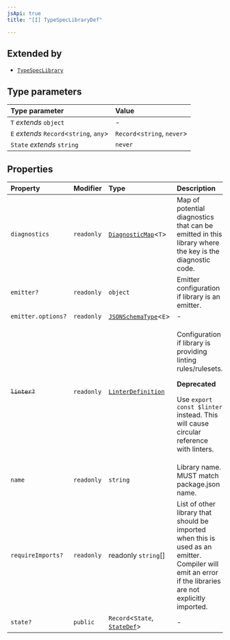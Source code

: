 ```yaml
---
jsApi: true
title: "[I] TypeSpecLibraryDef"

---
```

## Extended by

- [`TypeSpecLibrary`](TypeSpecLibrary.md)

## Type parameters

| Type parameter | Value |
| :------ | :------ |
| `T` *extends* `object` | - |
| `E` *extends* `Record`<`string`, `any`\> | `Record`<`string`, `never`\> |
| `State` *extends* `string` | `never` |

## Properties

| Property | Modifier | Type | Description |
| :------ | :------ | :------ | :------ |
| `diagnostics` | `readonly` | [`DiagnosticMap`](../type-aliases/DiagnosticMap.md)<`T`\> | Map of potential diagnostics that can be emitted in this library where the key is the diagnostic code. |
| `emitter?` | `readonly` | `object` | Emitter configuration if library is an emitter. |
| `emitter.options?` | `readonly` | [`JSONSchemaType`](../type-aliases/JSONSchemaType.md)<`E`\> | - |
| ~~`linter?`~~ | `readonly` | [`LinterDefinition`](LinterDefinition.md) | <p>Configuration if library is providing linting rules/rulesets.</p><p>**Deprecated**</p><p>Use `export const $linter` instead. This will cause circular reference with linters.</p> |
| `name` | `readonly` | `string` | Library name. MUST match package.json name. |
| `requireImports?` | `readonly` | readonly `string`[] | List of other library that should be imported when this is used as an emitter. Compiler will emit an error if the libraries are not explicitly imported. |
| `state?` | `public` | `Record`<`State`, [`StateDef`](StateDef.md)\> | - |
